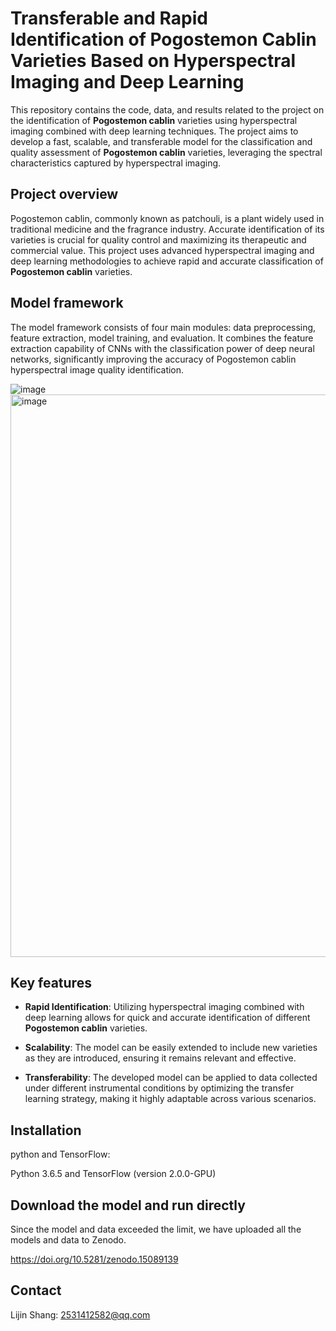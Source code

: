 # Transferable and Rapid Identification of Pogostemon Cablin Varieties Based on Hyperspectral Imaging and Deep Learning

This repository contains the code, data, and results related to the project on the identification of **Pogostemon cablin** varieties using hyperspectral imaging combined with deep learning techniques. The project aims to develop a fast, scalable, and transferable model for the classification and quality assessment of **Pogostemon cablin** varieties, leveraging the spectral characteristics captured by hyperspectral imaging.

## Project overview
Pogostemon cablin, commonly known as patchouli, is a plant widely used in traditional medicine and the fragrance industry. Accurate identification of its varieties is crucial for quality control and maximizing its therapeutic and commercial value. This project uses advanced hyperspectral imaging and deep learning methodologies to achieve rapid and accurate classification of **Pogostemon cablin** varieties.

## Model framework

The model framework consists of four main modules: data preprocessing, feature extraction, model training, and evaluation. It combines the feature extraction capability of CNNs with the classification power of deep neural networks, significantly improving the accuracy of Pogostemon cablin hyperspectral image quality identification.

![image](https://github.com/user-attachments/assets/269b2c41-7feb-4381-aaad-d85c888998cc)
<img width="900" height="900" alt="image" src="https://github.com/user-attachments/assets/2687e50f-f4b2-483c-a607-242dbfd50e9f" />

## Key features

- **Rapid Identification**: Utilizing hyperspectral imaging combined with deep learning allows for quick and accurate identification of different **Pogostemon cablin** varieties.
  
- **Scalability**: The model can be easily extended to include new varieties as they are introduced, ensuring it remains relevant and effective.

- **Transferability**: The developed model can be applied to data collected under different instrumental conditions by optimizing the transfer learning strategy, making it highly adaptable across various scenarios.

## Installation

python and TensorFlow:

Python 3.6.5 and TensorFlow (version 2.0.0-GPU)

## Download the model and run directly

Since the model and data exceeded the limit, we have uploaded all the models and data to Zenodo.

https://doi.org/10.5281/zenodo.15089139

## Contact

Lijin Shang: 2531412582@qq.com
